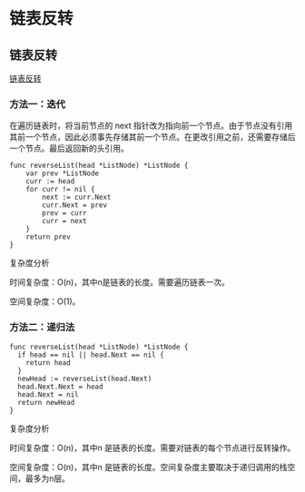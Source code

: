 # 链表反转


## 链表反转
[链表反转](https://leetcode.cn/problems/reverse-linked-list/description/)
### 方法一：迭代
在遍历链表时，将当前节点的 next 指针改为指向前一个节点。由于节点没有引用其前一个节点，因此必须事先存储其前一个节点。在更改引用之前，还需要存储后一个节点。最后返回新的头引用。
```golang
func reverseList(head *ListNode) *ListNode {
    var prev *ListNode
    curr := head
    for curr != nil {
        next := curr.Next
        curr.Next = prev
        prev = curr
        curr = next
    }
    return prev
}
```
复杂度分析

时间复杂度：O(n)，其中n是链表的长度。需要遍历链表一次。

空间复杂度：O(1)。
### 方法二：递归法

```golang
func reverseList(head *ListNode) *ListNode {
  if head == nil || head.Next == nil {
    return head
  }
  newHead := reverseList(head.Next)
  head.Next.Next = head
  head.Next = nil
  return newHead
}
```
复杂度分析

时间复杂度：O(n)，其中n 是链表的长度。需要对链表的每个节点进行反转操作。

空间复杂度：O(n)，其中n 是链表的长度。空间复杂度主要取决于递归调用的栈空间，最多为n层。
